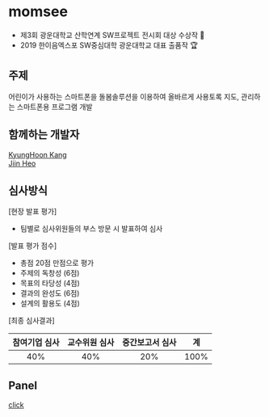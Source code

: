# momsee
- 제3회 광운대학교 산학연계 SW프로젝트 전시회 대상 수상작 🥇
- 2019 한이음엑스포 SW중심대학 광운대학교 대표 출품작 🏆

## 주제
어린이가 사용하는 스마트폰을 돌봄솔루션을 이용하여 올바르게 사용토록 지도, 관리하는 스마트폰용 프로그램 개발

## 함께하는 개발자

[KyungHoon Kang](https://github.com/KangKyung)  
[Jiin Heo](https://github.com/JIINHEO)


## 심사방식
  [현장 발표 평가]
  - 팀별로 심사위원들의 부스 방문 시 발표하여 심사

  [발표 평가 점수]
  - 총점 20점 만점으로 평가
  - 주제의 독창성 (6점)
  - 목표의 타당성 (4점)
  - 결과의 완성도 (6점)
  - 설계의 활용도 (4점)

  [최종 심사결과]

|참여기업 심사|교수위원 심사|중간보고서 심사|계|
|:--:|:--:|:--:|:--:|
|40%|40%|20%|100%|

## Panel
[click](https://github.com/KangKyung/momsee/blob/master/panel.jpg?raw=true)
